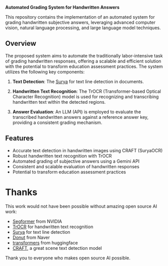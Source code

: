 **Automated Grading System for Handwritten Answers**

This repository contains the implementation of an automated system for grading handwritten subjective answers, leveraging advanced computer vision, natural language processing, and large language model techniques.

## Overview

The proposed system aims to automate the traditionally labor-intensive task of grading handwritten responses, offering a scalable and efficient solution with the potential to transform education assessment practices. The system utilizes the following key components:

1. **Text Detection**: The [Surya](https://github.com/VikParuchuri/surya/tree/master) for text line detection in documents.

2. **Handwritten Text Recognition**: The TrOCR (Transformer-based Optical Character Recognition) model is used for recognizing and transcribing handwritten text within the detected regions.

3. **Answer Evaluation**: An LLM (API) is employed to evaluate the transcribed handwritten answers against a reference answer key, providing a consistent grading mechanism.

## Features

- Accurate text detection in handwritten images using CRAFT (SuryaOCR)
- Robust handwritten text recognition with TrOCR
- Automated grading of subjective answers using a Gemini API
- Consistent and scalable evaluation of handwritten responses
- Potential to transform education assessment practices

# Thanks

This work would not have been possible without amazing open source AI work:

- [Segformer](https://arxiv.org/pdf/2105.15203.pdf) from NVIDIA
- [TrOCR](https://github.com/microsoft/unilm/tree/master/trocr) for handwritten text recognition
- [Surya](https://github.com/VikParuchuri/surya/tree/master) for text line detection
- [Donut](https://github.com/clovaai/donut) from Naver
- [transformers](https://github.com/huggingface/transformers) from huggingface
- [CRAFT](https://github.com/clovaai/CRAFT-pytorch), a great scene text detection model

Thank you to everyone who makes open source AI possible.
